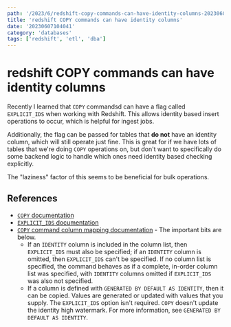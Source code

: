 ```yaml
---
path: '/2023/6/redshift-copy-commands-can-have-identity-columns-20230607104041'
title: 'redshift COPY commands can have identity columns'
date: '20230607104041'
category: 'databases'
tags: ['redshift', 'etl', 'dba']
---
```


# redshift COPY commands can have identity columns
Recently I learned that `COPY` commandsd can have a flag called `EXPLICIT_IDS` when
working with Redshift. This allows identity based insert operations to occur,
which is helpful for ingest jobs.

Additionally, the flag can be passed for tables that **do not** have an identity column,
which will still operate just fine. This is great for if we have lots of tables that
we're doing `COPY` operations on, but don't want to specifically do some backend logic
to handle which ones need identity based checking explicitly.

The "laziness" factor of this seems to be beneficial for bulk operations.

## References
- [`COPY` documentation](https://docs.aws.amazon.com/redshift/latest/dg/r_COPY.html#r_COPY-syntax)
- [`EXPLICIT_IDS` documentation](https://docs.aws.amazon.com/redshift/latest/dg/copy-parameters-data-conversion.html#copy-explicit-ids)
- [`COPY` command column mapping documentation](https://docs.aws.amazon.com/redshift/latest/dg/copy-parameters-column-mapping.html) - The important bits are below.
    - If an `IDENTITY` column is included in the column list, then `EXPLICIT_IDS` must also be specified; if
    an `IDENTITY` column is omitted, then `EXPLICIT_IDS` can't be specified. If no column list is specified,
    the command behaves as if a complete, in-order column list was specified, with `IDENTITY` columns omitted if `EXPLICIT_IDS`
    was also not specified.
    - If a column is defined with `GENERATED BY DEFAULT AS IDENTITY`, then it can be copied.
    Values are generated or updated with values that you supply. The `EXPLICIT_IDS` option isn't required.
    `COPY` doesn't update the identity high watermark. For more information, see `GENERATED BY DEFAULT AS IDENTITY`.
